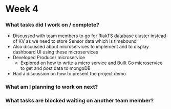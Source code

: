 # Week 4



### What tasks did I work on / complete?

- Discussed with team members to go for RiakTS database cluster instead of KV as we need to store Sensor data which is timebound
- Also discussed about microservices to implement and to display dashboard UI using these microservices
- Developed Producer microservice
  - Explored on how to write a micro service and Built Go microservice to get and post data to mongoDB
- Had a discussion on how to present the project demo


### What am I planning to work on next?


### What tasks are blocked waiting on another team member?
